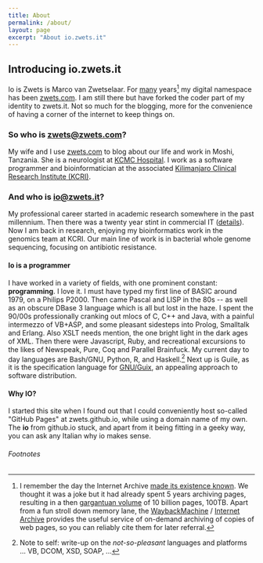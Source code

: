 ```yaml
---
title: About
permalink: /about/
layout: page
excerpt: "About io.zwets.it"
---
```


## Introducing io.zwets.it

Io is Zwets is Marco van Zwetselaar.  For [many](http://web.archive.org/web/*/http://zwets.com/) years[^1] my digital namespace has been [zwets.com](http://zwets.com/).  I am still there but have forked the coder part of my identity to zwets.it.  Not so much for the blogging, more for the convenience of having a corner of the internet to keep things on.

### So who is zwets@zwets.com?

My wife and I use [zwets.com](http://zwets.com/) to blog about our life and work in Moshi, Tanzania.  She is a neurologist at [KCMC Hospital](http://www.kcmc.ac.tz/).  I work as a software programmer and bioinformatician at the associated [Kilimanjaro Clinical Research Institute (KCRI)](http://www.kcri.ac.tz/).

### And who is io@zwets.it?

My professional career started in academic research somewhere in the past millennium.  Then there was a twenty year stint in commercial IT ([details](http://tz.linkedin.com/in/zwets)).  Now I am back in research, enjoying my bioinformatics work in the genomics team at KCRI.  Our main line of work is in bacterial whole genome sequencing, focusing on antibiotic resistance.

#### Io is a programmer

I have worked in a variety of fields, with one prominent constant: **programming**.  I love it.
I must have typed my first line of BASIC around 1979, on a Philips P2000.
Then came Pascal and LISP in the 80s -- as well as an obscure DBase 3 language which is all but lost in the haze.  I spent the 90/00s professionally cranking out mlocs of C, C++ and Java, with a painful intermezzo of VB+ASP, and some pleasant sidesteps into Prolog, Smalltalk and Erlang.  Also XSLT needs mention, the one bright light in the dark ages of XML.  Then there were Javascript, Ruby, and recreational excursions to the likes of Newspeak, Pure, Coq and Parallel Brainfuck.  My current day to day languages are Bash/GNU, Python, R, and Haskell.[^2]  Next up is Guile, as it is the specification language for [GNU/Guix](http://www.gnu.org/software/guix), an appealing approach to software distribution.

#### Why IO?

I started this site when I found out that I could conveniently host so-called "GitHub Pages" at zwets.github.io, while using a domain name of my own.  The **io** from github.io stuck, and apart from it being fitting in a geeky way, you can ask any Italian why io makes sense. 

###### Footnotes

[^1]: I remember the day the Internet Archive [made its existence known](http://web.archive.org/web/20011026003810/http://www.archive.org/wayback/press_kit/index.html).  We thought it was a joke but it had already spent 5 years archiving pages, resulting in a then [gargantuan volume](http://web.archive.org/web/20011202145626/http://www.waybackmachine.org/) of 10 billion pages, 100TB.  Apart from a fun stroll down memory lane, the [WaybackMachine](http://web.archive.org/) / [Internet Archive](http://www.archive.org/) provides the useful service of on-demand archiving of copies of web pages, so you can reliably cite them for later referral.
[^2]: Note to self: write-up on the *not-so-pleasant* languages and platforms ... VB, DCOM, XSD, SOAP, ...

